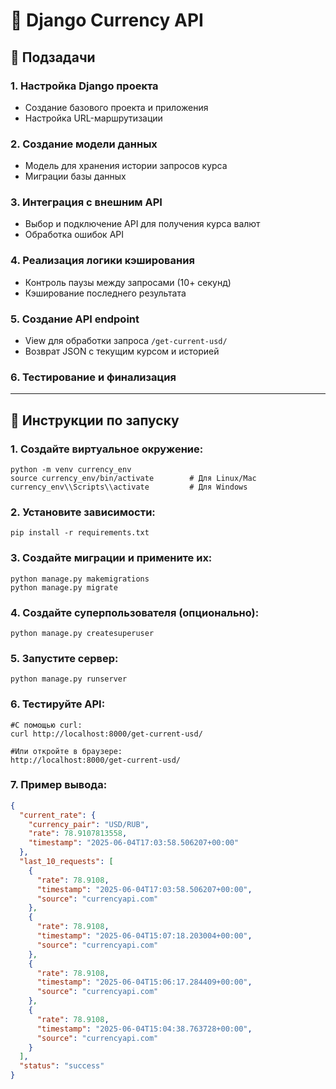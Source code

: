 # 💱 Django Currency API

## 📌 Подзадачи

### 1. Настройка Django проекта
- Создание базового проекта и приложения  
- Настройка URL-маршрутизации

### 2. Создание модели данных
- Модель для хранения истории запросов курса  
- Миграции базы данных

### 3. Интеграция с внешним API
- Выбор и подключение API для получения курса валют  
- Обработка ошибок API

### 4. Реализация логики кэширования
- Контроль паузы между запросами (10+ секунд)  
- Кэширование последнего результата

### 5. Создание API endpoint
- View для обработки запроса `/get-current-usd/`  
- Возврат JSON с текущим курсом и историей

### 6. Тестирование и финализация

---

## 🚀 Инструкции по запуску

### 1. Создайте виртуальное окружение:

    python -m venv currency_env  
    source currency_env/bin/activate        # Для Linux/Mac  
    currency_env\\Scripts\\activate         # Для Windows

### 2. Установите зависимости:

    pip install -r requirements.txt

### 3. Создайте миграции и примените их:

    python manage.py makemigrations  
    python manage.py migrate

### 4. Создайте суперпользователя (опционально):

    python manage.py createsuperuser

### 5. Запустите сервер:

    python manage.py runserver

### 6. Тестируйте API:

    #С помощью curl:  
    curl http://localhost:8000/get-current-usd/

    #Или откройте в браузере:  
    http://localhost:8000/get-current-usd/

### 7. Пример вывода:
```json
{
  "current_rate": {
    "currency_pair": "USD/RUB",
    "rate": 78.9107813558,
    "timestamp": "2025-06-04T17:03:58.506207+00:00"
  },
  "last_10_requests": [
    {
      "rate": 78.9108,
      "timestamp": "2025-06-04T17:03:58.506207+00:00",
      "source": "currencyapi.com"
    },
    {
      "rate": 78.9108,
      "timestamp": "2025-06-04T15:07:18.203004+00:00",
      "source": "currencyapi.com"
    },
    {
      "rate": 78.9108,
      "timestamp": "2025-06-04T15:06:17.284409+00:00",
      "source": "currencyapi.com"
    },
    {
      "rate": 78.9108,
      "timestamp": "2025-06-04T15:04:38.763728+00:00",
      "source": "currencyapi.com"
    }
  ],
  "status": "success"
}
